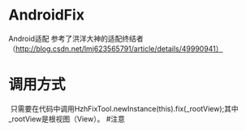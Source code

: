 # AndroidFix
Android适配
参考了洪洋大神的适配终结者（http://blog.csdn.net/lmj623565791/article/details/49990941）
# 调用方式
  只需要在代码中调用HzhFixTool.newInstance(this).fix(_rootView);其中_rootView是根视图（View）。
#注意
